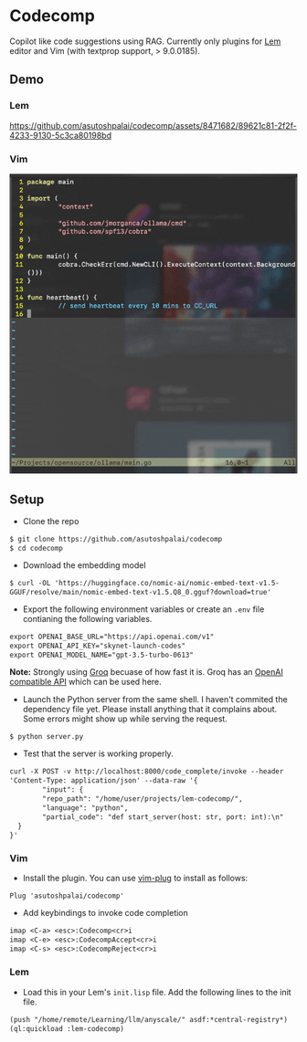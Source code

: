 # Codecomp

Copilot like code suggestions using RAG. Currently only plugins for [Lem](https://github.com/lem-project/lem) editor and Vim (with textprop support, > 9.0.0185).

## Demo

### Lem

https://github.com/asutoshpalai/codecomp/assets/8471682/89621c81-2f2f-4233-9130-5c3ca80198bd

### Vim

![](assets/vim.gif)

## Setup

- Clone the repo
```
$ git clone https://github.com/asutoshpalai/codecomp
$ cd codecomp
```

- Download the embedding model
```
$ curl -OL 'https://huggingface.co/nomic-ai/nomic-embed-text-v1.5-GGUF/resolve/main/nomic-embed-text-v1.5.Q8_0.gguf?download=true'
```

- Export the following environment variables or create an `.env` file contianing
the following variables.

```
export OPENAI_BASE_URL="https://api.openai.com/v1"
export OPENAI_API_KEY="skynet-launch-codes"
export OPENAI_MODEL_NAME="gpt-3.5-turbo-0613"
```

__Note:__ Strongly using [Groq](https://wow.groq.com/) becuase of how fast it is.
Groq has an [OpenAI compatible API](https://console.groq.com/docs/openai) which
can be used here.

- Launch the Python server from the same shell. I haven't commited the dependency
file yet. Please install anything that it complains about. Some errors might show
up while serving the request.

```
$ python server.py
```

- Test that the server is working properly.
```
curl -X POST -v http://localhost:8000/code_complete/invoke --header 'Content-Type: application/json' --data-raw '{
        "input": {
        "repo_path": "/home/user/projects/lem-codecomp/",
        "language": "python",
        "partial_code": "def start_server(host: str, port: int):\n"
  }
}'
```

### Vim

- Install the plugin. You can use [vim-plug](https://github.com/junegunn/vim-plug)
to install as follows:

```
Plug 'asutoshpalai/codecomp'
```

- Add keybindings to invoke code completion

```
imap <C-a> <esc>:Codecomp<cr>i
imap <C-e> <esc>:CodecompAccept<cr>i
imap <C-s> <esc>:CodecompReject<cr>i
```

### Lem

- Load this in your Lem's `init.lisp` file. Add the following lines to the init file.
```
(push "/home/remote/Learning/llm/anyscale/" asdf:*central-registry*)
(ql:quickload :lem-codecomp)
```
